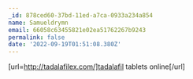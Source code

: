 ```yaml
---
_id: 878ced60-37bd-11ed-a7ca-0933a234a854
name: Samueldrymn
email: 66058c63455821e02ea51762267b9243
permalink: false
date: '2022-09-19T01:51:08.380Z'
---
```

[url=http://tadalafilex.com/]tadalafil tablets online[/url]
